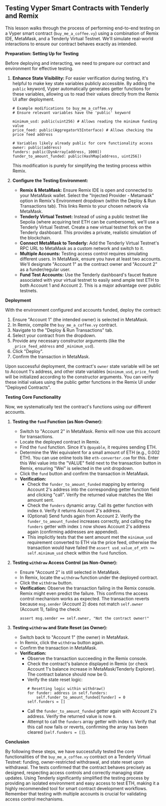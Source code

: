 ## Testing Vyper Smart Contracts with Tenderly and Remix

This lesson walks through the process of performing end-to-end testing on a Vyper smart contract (`buy_me_a_coffee.vy`) using a combination of Remix IDE, MetaMask, and a Tenderly Virtual Testnet. We'll simulate real-world interactions to ensure our contract behaves exactly as intended.

**Preparation: Setting Up for Testing**

Before deploying and interacting, we need to prepare our contract and environment for effective testing.

1.  **Enhance State Visibility:** For easier verification during testing, it's helpful to make key state variables publicly accessible. By adding the `public` keyword, Vyper automatically generates getter functions for these variables, allowing us to read their values directly from the Remix UI after deployment.

    ```vyper
    # Example modifications to buy_me_a_coffee.vy
    # Ensure relevant variables have the 'public' keyword

    minimum_usd: public(uint256) # Allows reading the minimum funding value
    price_feed: public(AggregatorV3Interface) # Allows checking the price feed address

    # Variables likely already public for core functionality access
    owner: public(address)
    funders: public(DynArray[address, 1000])
    funder_to_amount_funded: public(HashMap[address, uint256])
    ```
    This modification is purely for simplifying the testing process within Remix.

2.  **Configure the Testing Environment:**
    *   **Remix & MetaMask:** Ensure Remix IDE is open and connected to your MetaMask wallet. Select the "Injected Provider - Metamask" option in Remix's Environment dropdown (within the Deploy & Run Transactions tab). This links Remix to your chosen network via MetaMask.
    *   **Tenderly Virtual Testnet:** Instead of using a public testnet like Sepolia (where acquiring test ETH can be cumbersome), we'll use a Tenderly Virtual Testnet. Create a new virtual testnet fork on the Tenderly dashboard. This provides a private, realistic simulation of the blockchain.
    *   **Connect MetaMask to Tenderly:** Add the Tenderly Virtual Testnet's RPC URL to MetaMask as a custom network and switch to it.
    *   **Multiple Accounts:** Testing access control requires simulating different users. In MetaMask, ensure you have at least two accounts. We'll designate "Account 1" as the contract owner and "Account 2" as a funder/regular user.
    *   **Fund Test Accounts:** Use the Tenderly dashboard's faucet feature associated with your virtual testnet to easily send ample test ETH to both Account 1 and Account 2. This is a major advantage over public testnets.

**Deployment**

With the environment configured and accounts funded, deploy the contract:

1.  Ensure "Account 1" (the intended owner) is selected in MetaMask.
2.  In Remix, compile the `buy_me_a_coffee.vy` contract.
3.  Navigate to the "Deploy & Run Transactions" tab.
4.  Select your contract from the dropdown.
5.  Provide any necessary constructor arguments (like the `_price_feed_address` and `_minimum_usd`).
6.  Click "Deploy".
7.  Confirm the transaction in MetaMask.

Upon successful deployment, the contract's `owner` state variable will be set to Account 1's address, and other state variables (`minimum_usd`, `price_feed`) will be initialized according to the constructor arguments. You can verify these initial values using the public getter functions in the Remix UI under "Deployed Contracts".

**Testing Core Functionality**

Now, we systematically test the contract's functions using our different accounts.

1.  **Testing the `fund` Function (as Non-Owner):**
    *   Switch to "Account 2" in MetaMask. Remix will now use this account for transactions.
    *   Locate the deployed contract in Remix.
    *   Find the `fund` function. Since it's `@payable`, it requires sending ETH.
    *   Determine the Wei equivalent for a small amount of ETH (e.g., 0.002 ETH). You can use online tools like `eth-converter.com` for this. Enter this Wei value into the "VALUE" field next to the transaction button in Remix, ensuring "Wei" is selected in the unit dropdown.
    *   Click the `fund` button and confirm the transaction in MetaMask.
    *   **Verification:**
        *   Check the `funder_to_amount_funded` mapping by entering Account 2's address into the corresponding getter function field and clicking "call". Verify the returned value matches the Wei amount sent.
        *   Check the `funders` dynamic array. Call its getter function with index `0`. Verify it returns Account 2's address.
        *   (Optional) Send funds again from Account 2. Verify the `funder_to_amount_funded` increases correctly, and calling the `funders` getter with index `1` now shows Account 2's address again (confirming addresses are appended).
        *   This implicitly tests that the sent amount met the `minimum_usd` requirement converted to ETH via the price feed, otherwise the transaction would have failed the `assert usd_value_of_eth >= self.minimum_usd` check within the `fund` function.

2.  **Testing `withdraw` Access Control (as Non-Owner):**
    *   Ensure "Account 2" is still selected in MetaMask.
    *   In Remix, locate the `withdraw` function under the deployed contract.
    *   Click the `withdraw` button.
    *   **Verification:** Observe the transaction failing in the Remix console. Remix might even predict the failure. This confirms the access control mechanism works as expected. The transaction reverts because `msg.sender` (Account 2) does not match `self.owner` (Account 1), failing the check:
        ```vyper
        assert msg.sender == self.owner, "Not the contract owner!"
        ```

3.  **Testing `withdraw` and State Reset (as Owner):**
    *   Switch back to "Account 1" (the owner) in MetaMask.
    *   In Remix, click the `withdraw` button again.
    *   Confirm the transaction in MetaMask.
    *   **Verification:**
        *   Observe the transaction succeeding in the Remix console.
        *   Check the contract's balance displayed in Remix (or check Account 1's balance increase in MetaMask/Tenderly Explorer). The contract balance should now be 0.
        *   Verify the state reset logic:
            ```vyper
            # Resetting logic within withdraw()
            for funder: address in self.funders:
                self.funder_to_amount_funded[funder] = 0
            self.funders = []
            ```
        *   Call the `funder_to_amount_funded` getter again with Account 2's address. Verify the returned value is now `0`.
        *   Attempt to call the `funders` array getter with index `0`. Verify that this call now fails or reverts, confirming the array has been cleared (`self.funders = []`).

**Conclusion**

By following these steps, we have successfully tested the core functionalities of the `buy_me_a_coffee.vy` contract on a Tenderly Virtual Testnet: funding, owner-restricted withdrawal, and state reset upon withdrawal. The tests confirmed that the contract behaves precisely as designed, respecting access controls and correctly managing state updates. Using Tenderly significantly simplified the testing process by providing an isolated environment and easy access to test ETH, making it a highly recommended tool for smart contract development workflows. Remember that testing with multiple accounts is crucial for validating access control mechanisms.